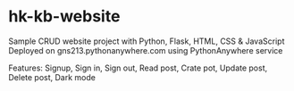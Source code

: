 # hk-kb-website
Sample CRUD website project with Python, Flask, HTML, CSS & JavaScript
Deployed on gns213.pythonanywhere.com using PythonAnywhere service

Features: Signup, Sign in, Sign out, Read post, Crate pot, Update post, Delete post, Dark mode
